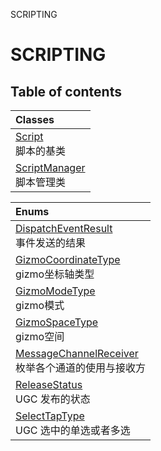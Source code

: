 SCRIPTING

# SCRIPTING <Badge type="tip" text="Groups" /> <Score text="SCRIPTING" />

## Table of contents
| Classes |
| :-----|
| [Script](../classes/mw.Script.md) <br> 脚本的基类 |
| [ScriptManager](../classes/mw.ScriptManager.md) <br> 脚本管理类 |


| Enums |
| :-----|
| [DispatchEventResult](../enums/mw.DispatchEventResult.md) <br> 事件发送的结果 |
| [GizmoCoordinateType](../enums/mw.GizmoCoordinateType.md) <br> gizmo坐标轴类型 |
| [GizmoModeType](../enums/mw.GizmoModeType.md) <br> gizmo模式 |
| [GizmoSpaceType](../enums/mw.GizmoSpaceType.md) <br> gizmo空间 |
| [MessageChannelReceiver](../enums/mw.MessageChannelReceiver.md) <br> 枚举各个通道的使用与接收方 |
| [ReleaseStatus](../enums/mw.ReleaseStatus.md) <br> UGC 发布的状态 |
| [SelectTapType](../enums/mw.SelectTapType.md) <br> UGC 选中的单选或者多选 |

